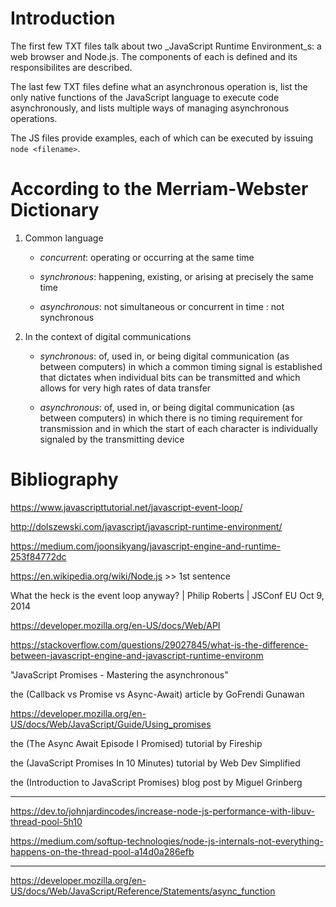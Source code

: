 # Introduction

The first few TXT files talk about two _JavaScript Runtime Environment_s: a web browser and Node.js. The components of each is defined and its responsibilites are described.

The last few TXT files define what an asynchronous operation is, list the only native functions of the JavaScript language to execute code asynchronously, and lists multiple ways of managing asynchronous operations.

The JS files provide examples, each of which can be executed by issuing `node <filename>`.

# According to the Merriam-Webster Dictionary

1. Common language

    - _concurrent_: operating or occurring at the same time

    - _synchronous_: happening, existing, or arising at precisely the same time

    - _asynchronous_: not simultaneous or concurrent in time : not synchronous

2. In the context of digital communications

    - _synchronous_: of, used in, or being digital communication (as between computers) in which a common timing signal is established that dictates when individual bits can be transmitted and which allows for very high rates of data transfer

    - _asynchronous_: of, used in, or being digital communication (as between computers) in which there is no timing requirement for transmission and in which the start of each character is individually signaled by the transmitting device


# Bibliography

https://www.javascripttutorial.net/javascript-event-loop/

http://dolszewski.com/javascript/javascript-runtime-environment/

https://medium.com/joonsikyang/javascript-engine-and-runtime-253f84772dc

https://en.wikipedia.org/wiki/Node.js >> 1st sentence

What the heck is the event loop anyway? | Philip Roberts | JSConf EU
Oct 9, 2014

https://developer.mozilla.org/en-US/docs/Web/API

https://stackoverflow.com/questions/29027845/what-is-the-difference-between-javascript-engine-and-javascript-runtime-environm

"JavaScript Promises - Mastering the asynchronous"

the (Callback vs Promise vs Async-Await) article by GoFrendi Gunawan

https://developer.mozilla.org/en-US/docs/Web/JavaScript/Guide/Using_promises

the (The Async Await Episode I Promised) tutorial by Fireship

the (JavaScript Promises In 10 Minutes) tutorial by Web Dev Simplified

the (Introduction to JavaScript Promises) blog post by Miguel Grinberg

---

https://dev.to/johnjardincodes/increase-node-js-performance-with-libuv-thread-pool-5h10

https://medium.com/softup-technologies/node-js-internals-not-everything-happens-on-the-thread-pool-a14d0a286efb

---

https://developer.mozilla.org/en-US/docs/Web/JavaScript/Reference/Statements/async_function